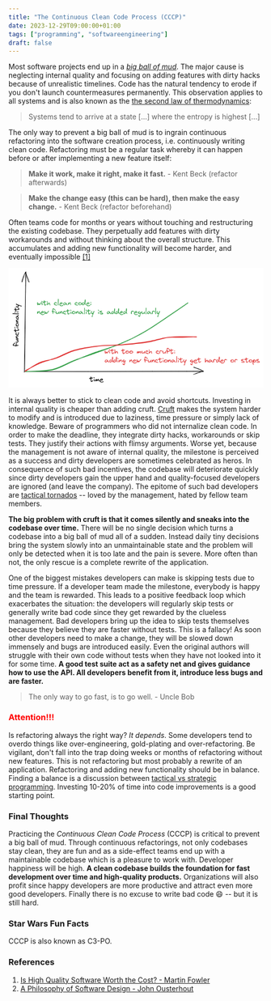 ```yaml
---
title: "The Continuous Clean Code Process (CCCP)"
date: 2023-12-29T09:00:00+01:00
tags: ["programming", "softwareengineering"]
draft: false
---
```


Most software projects end up in a
[_big ball of mud_](https://wiki.c2.com/?BigBallOfMud). The major cause is
neglecting internal quality and focusing on adding features with dirty hacks
because of unrealistic timelines. Code has the natural tendency to erode if you
don't launch countermeasures permanently. This observation applies to all
systems and is also known as the
[the second law of thermodynamics](https://en.wikipedia.org/wiki/Second_law_of_thermodynamics):

> Systems tend to arrive at a state [...] where the entropy is highest [...]

The only way to prevent a big ball of mud is to ingrain continuous refactoring
into the software creation process, i.e. continuously writing clean code.
Refactoring must be a regular task whereby it can happen before or after
implementing a new feature itself:

> **Make it work, make it right, make it fast.** - Kent Beck (refactor
> afterwards)

> **Make the change easy (this can be hard), then make the easy change.** - Kent
> Beck (refactor beforehand)

Often teams code for months or years without touching and restructuring the
existing codebase. They perpetually add features with dirty workarounds and
without thinking about the overall structure. This accumulates and adding new
functionality will become harder, and eventually impossible
[[1]](https://martinfowler.com/articles/is-quality-worth-cost.html)

<p align="center">
    <img src="/img/clean_code_over_time.png" alt="clean_code_over_time" class="medium-zoom-image" width="600">
</p>

It is always better to stick to clean code and avoid shortcuts. Investing in
internal quality is cheaper than adding cruft.
[Cruft](https://martinfowler.com/bliki/TechnicalDebt.html) makes the system
harder to modify and is introduced due to laziness, time pressure or simply lack
of knowledge. Beware of programmers who did not internalize clean code. In order
to make the deadline, they integrate dirty hacks, workarounds or skip tests.
They justify their actions with flimsy arguments. Worse yet, because the
management is not aware of internal quality, the milestone is perceived as a
success and dirty developers are sometimes celebrated as heros. In consequence
of such bad incentives, the codebase will deteriorate quickly since dirty
developers gain the upper hand and quality-focused developers are ignored (and
leave the company). The epitome of such bad developers are
[tactical tornados](https://web.stanford.edu/~ouster/cgi-bin/book.php) -- loved
by the management, hated by fellow team members.

**The big problem with cruft is that it comes silently and sneaks into the
codebase over time.** There will be no single decision which turns a codebase
into a big ball of mud all of a sudden. Instead daily tiny decisions bring the
system slowly into an unmaintainable state and the problem will only be detected
when it is too late and the pain is severe. More often than not, the only rescue
is a complete rewrite of the application.

One of the biggest mistakes developers can make is skipping tests due to time
pressure. If a developer team made the milestone, everybody is happy and the
team is rewarded. This leads to a positive feedback loop which exacerbates the
situation: the developers will regularly skip tests or generally write bad code
since they get rewarded by the clueless management. Bad developers bring up the
idea to skip tests themselves because they believe they are faster without
tests. This is a fallacy! As soon other developers need to make a change, they
will be slowed down immensely and bugs are introduced easily. Even the original
authors will struggle with their own code without tests when they have not
looked into it for some time. **A good test suite act as a safety net and gives
guidance how to use the API. All developers benefit from it, introduce less bugs
and are faster.**

> The only way to go fast, is to go well. - Uncle Bob

### <span style="color: red">Attention!!!</span>

Is refactoring always the right way? _It depends_. Some developers tend to
overdo things like over-engineering, gold-plating and over-refactoring. Be
vigilant, don't fall into the trap doing weeks or months of refactoring without
new features. This is not refactoring but most probably a rewrite of an
application. Refactoring and adding new functionality should be in balance.
Finding a balance is a discussion between
[tactical vs strategic programming](https://web.stanford.edu/~ouster/cgi-bin/book.php).
Investing 10-20% of time into code improvements is a good starting point.

### Final Thoughts

Practicing the _Continuous Clean Code Process_ (CCCP) is critical to prevent a
big ball of mud. Through continuous refactorings, not only codebases stay clean,
they are fun and as a side-effect teams end up with a maintainable codebase
which is a pleasure to work with. Developer happiness will be high. **A clean
codebase builds the foundation for fast development over time and high-quality
products.** Organizations will also profit since happy developers are more
productive and attract even more good developers. Finally there is no excuse to
write bad code :smile: -- but it is still hard.

### Star Wars Fun Facts

CCCP is also known as C3-PO.

### References

1. [Is High Quality Software Worth the Cost? - Martin Fowler](https://martinfowler.com/articles/is-quality-worth-cost.html)
2. [A Philosophy of Software Design - John Ousterhout](https://web.stanford.edu/~ouster/cgi-bin/book.php)
